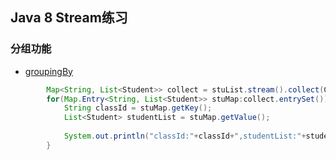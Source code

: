 ## Java 8 Stream练习

### 分组功能

- [groupingBy](https://github.com/MiracleTaoTao/MyTestCodeHome/blob/master/Java8Stream/StreamTest/src/com/temt/test/GroupTest.java)

```java
		Map<String, List<Student>> collect = stuList.stream().collect(Collectors.groupingBy(Student::getClassId));
		for(Map.Entry<String, List<Student>> stuMap:collect.entrySet()){
			String classId = stuMap.getKey();
			List<Student> studentList = stuMap.getValue();
			
			System.out.println("classId:"+classId+",studentList:"+studentList.toString());
		}
```

